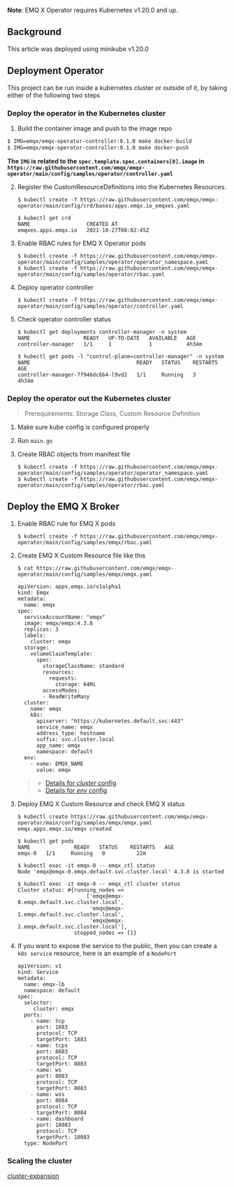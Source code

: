 **Note**: EMQ X Operator requires Kubernetes v1.20.0 and up.

## Background

This article was deployed using minikube v1.20.0

## Deployment Operator

This project can be run inside a kubernetes cluster or outside of it, by taking either of the following two steps

### Deploy the operator in the Kubernetes cluster

1. Build the container image and push to the image repo

  ```bash
  $ IMG=emqx/emqx-operator-controller:0.1.0 make docker-build
  $ IMG=emqx/emqx-operator-controller:0.1.0 make docker-push
  ```

  **The `IMG` is related to the `spec.template.spec.containers[0].image` in `https://raw.githubusercontent.com/emqx/emqx-operator/main/config/samples/operator/controller.yaml`**

2. Register the CustomResourceDefinitions into the Kubernetes Resources.

   ```shell
   $ kubectl create -f https://raw.githubusercontent.com/emqx/emqx-operator/main/config/crd/bases/apps.emqx.io_emqxes.yaml

   $ kubectl get crd
   NAME                  CREATED AT
   emqxes.apps.emqx.io   2021-10-27T08:02:45Z
   ```


3. Enable RBAC rules for EMQ X Operator pods

   ```shell
   $ kubectl create -f https://raw.githubusercontent.com/emqx/emqx-operator/main/config/samples/operator/operator_namespace.yaml
   $ kubectl create -f https://raw.githubusercontent.com/emqx/emqx-operator/main/config/samples/operator/rbac.yaml
   ```

4. Deploy operator controller

   ```shell
   $ kubectl create -f https://raw.githubusercontent.com/emqx/emqx-operator/main/config/samples/operator/controller.yaml
   ```

5. Check operator controller status

   ```shell
   $ kubectl get deployments controller-manager -n system
   NAME                 READY   UP-TO-DATE   AVAILABLE   AGE
   controller-manager   1/1     1            1           4h34m

   $ kubectl get pods -l "control-plane=controller-manager" -n system
   NAME                                  READY   STATUS    RESTARTS   AGE
   controller-manager-7f946dc6b4-l9vd2   1/1     Running   3          4h34m
   ```

### Deploy the operator out the Kubernetes cluster

> Prerequirements: Storage Class, Custom Resource Definition

1. Make sure kube config is configured properly

2. Run `main.go`

3. Create RBAC objects from manifest file

   ```shell
   $ kubectl create -f https://raw.githubusercontent.com/emqx/emqx-operator/main/config/samples/operator/operator_namespace.yaml
   $ kubectl create -f https://raw.githubusercontent.com/emqx/emqx-operator/main/config/samples/operator/rbac.yaml
   ```

## Deploy the EMQ X Broker

1. Enable RBAC rule for EMQ X pods

   ```shell
   $ kubectl create -f https://raw.githubusercontent.com/emqx/emqx-operator/main/config/samples/emqx/rbac.yaml
   ```

2. Create EMQ X Custom Resource file like this

   ```shell
   $ cat https://raw.githubusercontent.com/emqx/emqx-operator/main/config/samples/emqx/emqx.yaml

   apiVersion: apps.emqx.io/v1alpha1
   kind: Emqx
   metadata:
     name: emqx
   spec:
     serviceAccountName: "emqx"
     image: emqx/emqx:4.3.8
     replicas: 3
     labels:
       cluster: emqx
     storage:
       volumeClaimTemplate:
         spec:
           storageClassName: standard
           resources:
             requests:
               storage: 64Mi
           accessModes:
           - ReadWriteMany
     cluster:
       name: emqx
       k8s:
         apiserver: "https://kubernetes.default.svc:443"
         service_name: emqx
         address_type: hostname
         suffix: svc.cluster.local
         app_name: emqx
         namespace: default
     env:
       - name: EMQX_NAME
         value: emqx
   ```

   > * [Details for *cluster* config](https://docs.emqx.io/en/broker/v4.3/configuration/configuration.html)
   > * [Details for *env* config](https://docs.emqx.io/en/broker/v4.3/configuration/configuration.html)

3. Deploy EMQ X Custom Resource and check EMQ X status

   ```shell
   $ kubectl create https://raw.githubusercontent.com/emqx/emqx-operator/main/config/samples/emqx/emqx.yaml
   emqx.apps.emqx.io/emqx created

   $ kubectl get pods
   NAME              READY   STATUS    RESTARTS   AGE
   emqx-0   1/1     Running   0          22m

   $ kubectl exec -it emqx-0 -- emqx_ctl status
   Node 'emqx@emqx-0.emqx.default.svc.cluster.local' 4.3.8 is started

   $ kubectl exec -it emqx-0 -- emqx_ctl cluster status
   Cluster status: #{running_nodes =>
                         ['emqx@emqx-0.emqx.default.svc.cluster.local',
                          'emqx@emqx-1.emqx.default.svc.cluster.local',
                          'emqx@emqx-2.emqx.default.svc.cluster.local'],
                     stopped_nodes => []}
   ```

4. If you want to expose the service to the public, then you can create a `k8s service` resource, here is an example of a `NodePort`

   ```shell
   apiVersion: v1
   kind: Service
   metadata:
     name: emqx-lb
     namespace: default
   spec:
     selector:
        cluster: emqx
     ports:
       - name: tcp
         port: 1883
         protocol: TCP
         targetPort: 1883
       - name: tcps
         port: 8883
         protocol: TCP
         targetPort: 8883
       - name: ws
         port: 8083
         protocol: TCP
         targetPort: 8083
       - name: wss
         port: 8084
         protocol: TCP
         targetPort: 8084
       - name: dashboard
         port: 18083
         protocol: TCP
         targetPort: 18083
     type: NodePort
   ```

### Scaling the cluster

[cluster-expansion](../cluster-expansion.md)

